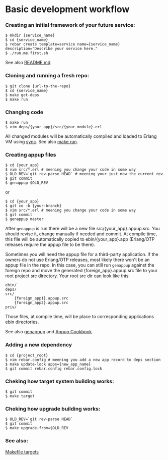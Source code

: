 # Basic development workflow

### Creating an initial framework of your future service:

    $ mkdir {service_name}
    $ cd {service_name}
    $ rebar create template=service name={service_name} description="Describe your service here."
    $ ./run.me.first.sh

See also [README.md](README.md).

### Cloning and running a fresh repo:

    $ git clone {url-to-the-repo}
    $ cd {service_name}
    $ make get-deps
    $ make run

### Changing code

    $ make run
    $ vim deps/{your_app}/src/{your_module}.erl

All changed modules will be automatically compiled and loaded to Erlang VM using
[sync](https://github.com/rustyio/sync).
See also [make run](service_MAKE.md#make-run).

### Creating appup files

    $ cd {your_app}
    $ vim src/*.erl # meening you change your code in some way
    $ OLD_REV=`git rev-parse HEAD` # meening your just now the current rev
    $ git commit
    $ genappup $OLD_REV

or

    $ cd {your_app}
    $ git co -b {your-branch}
    $ vim src/*.erl # meening you change your code in some way
    $ git commit
    $ genappup master

After `genappup` is run there will be a new file src/{your_app}.appup.src.
You should revise it, change manually if needed and commit.
At compile time, this file will be automatically copied to ebin/{your_app}.app
(Erlang/OTP releases require the appup file to be there).

Sometimes you will need the appup file for a third-party application. If the owners do not use
Erlang/OTP releases, most likely there won't be an appup file in the repo.
In this case, you can still run `genappup` against the foreign repo and move
the generated {foreign_app}.appup.src file to your root project src directory.
Your root src dir can look like this:

    ebin/
    deps/
    src/
        {foreign_app1}.appup.src
        {foreign_app2}.appup.src
    priv/

Those files, at compile time, will be place to corresponding applications ebin directories.

See also
[genappup](https://github.com/EchoTeam/genappup) and
[Appup Cookbook](http://www.erlang.org/doc/design_principles/appup_cookbook.html).

### Adding a new dependency

    $ cd {project_root}
    $ vim rebar.config # meening you add a new app record to deps section
    $ make update-lock apps={new_app_name}
    $ git commit rebar.config rebar.config.lock

### Cheking how target system building works:

    $ git commit
    $ make target

### Cheking how upgrade building works:

    $ OLD_REV=`git rev-parse HEAD`
    $ git commit
    $ make upgrade-from=$OLD_REV



### See also:
[Makefile targets](service_MAKE.md)
